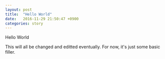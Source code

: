 ```yaml
---
layout: post
title:  "Hello World"
date:   2016-11-29 21:50:47 +0900
categories: story
---
```


Hello World

This will all be changed and editted eventually. For now, it's just some basic filler.

[jekyll-docs]: http://jekyllrb.com/docs/home
[jekyll-gh]:   https://github.com/jekyll/jekyll
[jekyll-talk]: https://talk.jekyllrb.com/
